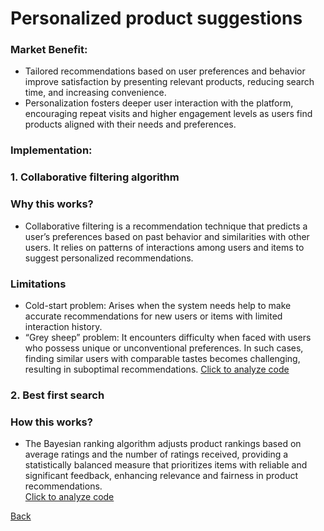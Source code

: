 # Personalized product suggestions
### Market Benefit: 
 - Tailored recommendations based on user preferences and behavior improve satisfaction by presenting relevant products, reducing search time, and increasing convenience.
 - Personalization fosters deeper user interaction with the platform, encouraging repeat visits and higher engagement levels as users find products aligned with their needs and preferences.
### Implementation: <br>
### 1. Collaborative filtering algorithm <br>
  ### Why this works? <br>
  - Collaborative filtering is a recommendation technique that predicts a user’s preferences based on past behavior and similarities with other users. It relies on patterns of interactions among users and items to suggest personalized recommendations.
  ### Limitations <br>
  - Cold-start problem: Arises when the system needs help to make accurate recommendations for new users or items with limited interaction history.
  - “Grey sheep” problem: It encounters difficulty when faced with users who possess unique or unconventional preferences. In such cases, finding similar users with comparable tastes becomes challenging, resulting in suboptimal recommendations.
  [Click to analyze code](https://www.algolia.com/doc/guides/managing-results/must-do/custom-ranking/how-to/bayesian-average/)
### 2. Best first search <br>
  ### How this works? <br>
  - The Bayesian ranking algorithm adjusts product rankings based on average ratings and the number of ratings received, providing a statistically balanced measure that prioritizes items with reliable and significant feedback, enhancing relevance and fairness in product recommendations.<br>
  [Click to analyze code](https://www.algolia.com/doc/guides/managing-results/must-do/custom-ranking/how-to/bayesian-average/)
  
[Back](README.md#applying-dsa-to-achieve-key-functionalities)

